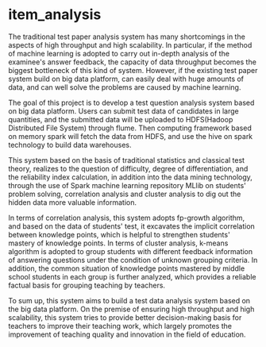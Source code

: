 # item_analysis
The traditional test paper analysis system has many shortcomings in the aspects of high throughput and high scalability. In particular, if the method of machine learning is adopted to carry out in-depth analysis of the examinee's answer feedback, the capacity of data throughput becomes the biggest bottleneck of this kind of system. However, if the existing test paper system build on big data platform, can easily deal with huge amounts of data, and can well solve the problems are caused by machine learning.

The goal of this project is to develop a test question analysis system based on big data platform. Users can submit test data of candidates in large quantities, and the submitted data will be uploaded to HDFS(Hadoop Distributed File System) through flume. Then computing framework based on memory spark will fetch the data from HDFS, and use the hive on spark technology to build data warehouses.

This system based on the basis of traditional statistics and classical test theory, realizes to the question of difficulty, degree of differentiation, and the reliability index calculation, in addition into the data mining technology, through the use of Spark machine learning repository MLlib on students' problem solving, correlation analysis and cluster analysis to dig out the hidden data more valuable information.

In terms of correlation analysis, this system adopts fp-growth algorithm, and based on the data of students' test, it excavates the implicit correlation between knowledge points, which is helpful to strengthen students' mastery of knowledge points. In terms of cluster analysis, k-means algorithm is adopted to group students with different feedback information of answering questions under the condition of unknown grouping criteria. In addition, the common situation of knowledge points mastered by middle school students in each group is further analyzed, which provides a reliable factual basis for grouping teaching by teachers.

To sum up, this system aims to build a test data analysis system based on the big data platform. On the premise of ensuring high throughput and high scalability, this system tries to provide better decision-making basis for teachers to improve their teaching work, which largely promotes the improvement of teaching quality and innovation in the field of education.

